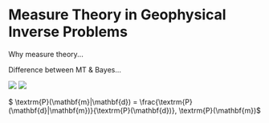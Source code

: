 # Measure Theory in Geophysical Inverse Problems

Why measure theory...

Difference between MT & Bayes...

<img src="https://render.githubusercontent.com/render/math?math=e^{i \pi} = -1">
<img src="https://render.githubusercontent.com/render/math?math=P(m|d) = \frac{P(d|m)}{P(d)}P(m)">

$ \textrm{P}(\mathbf{m}|\mathbf{d}) = \frac{\textrm{P}(\mathbf{d}|\mathbf{m})}{\textrm{P}(\mathbf{d})}\, \textrm{P}(\mathbf{m})$



